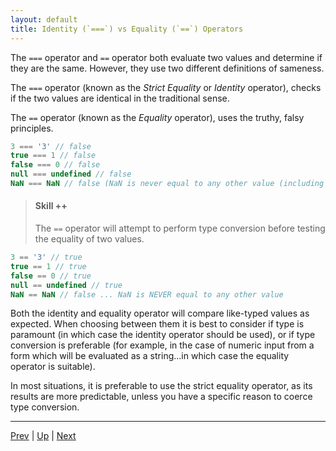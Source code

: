 ```yaml
---
layout: default
title: Identity (`===`) vs Equality (`==`) Operators
---
```

The `===` operator and `==` operator both evaluate two values and determine if they are the same. However, they use two different definitions of sameness.

The `===` operator (known as the _Strict Equality_ or _Identity_ operator), checks if the two values are identical in the traditional sense.

The `==` operator (known as the _Equality_ operator), uses the truthy, falsy principles.

```javascript
3 === '3' // false
true === 1 // false
false === 0 // false
null === undefined // false
NaN === NaN // false (NaN is never equal to any other value (including itself))
```

> #### Skill ++
> The `==` operator will attempt to perform type conversion before testing the equality of two values.

```javascript
3 == '3' // true
true == 1 // true
false == 0 // true
null == undefined // true
NaN == NaN // false ... NaN is NEVER equal to any other value
```

Both the identity and equality operator will compare like-typed values as expected. When choosing between them it is best to consider if type is paramount (in which case the identity operator should be used), or if type conversion is preferable (for example, in the case of numeric input from a form which will be evaluated as a string...in which case the equality operator is suitable).

In most situations, it is preferable to use the strict equality operator, as its results are more predictable, unless you have a specific reason to coerce type conversion.

<hr>

[Prev](conversionRefTable.md) | [Up](README.md) | [Next](isNaN.md)

